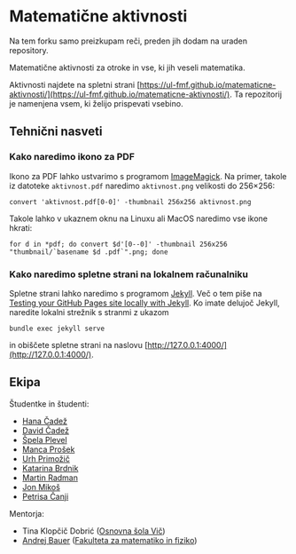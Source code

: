 # Matematične aktivnosti

Na tem forku samo preizkupam reči, preden jih dodam na uraden repository.

Matematične aktivnosti za otroke in vse, ki jih veseli matematika.

Aktivnosti najdete na spletni strani [https://ul-fmf.github.io/matematicne-aktivnosti/](https://ul-fmf.github.io/matematicne-aktivnosti/).
Ta repozitorij je namenjena vsem, ki želijo prispevati vsebino.

## Tehnični nasveti

### Kako naredimo ikono za PDF

Ikono za PDF lahko ustvarimo s programom [ImageMagick](https://imagemagick.org/). Na primer, takole iz datoteke `aktivnost.pdf` naredimo `aktivnost.png` velikosti do 256×256:

    convert 'aktivnost.pdf[0-0]' -thumbnail 256x256 aktivnost.png

Takole lahko v ukaznem oknu na Linuxu ali MacOS naredimo vse ikone hkrati:

    for d in *pdf; do convert $d'[0--0]' -thumbnail 256x256 "thumbnail/`basename $d .pdf`".png; done

### Kako naredimo spletne strani na lokalnem računalniku

Spletne strani lahko naredimo s programom [Jekyll](https://jekyllrb.com).
Več o tem piše na [Testing your GitHub Pages site locally with Jekyll](https://help.github.com/en/github/working-with-github-pages/testing-your-github-pages-site-locally-with-jekyll).
Ko imate delujoč Jekyll, naredite lokalni strežnik s stranmi z ukazom

    bundle exec jekyll serve

in obiščete spletne strani na naslovu [http://127.0.0.1:4000/](http://127.0.0.1:4000/).

## Ekipa

Študentke in študenti:

* [Hana Čadež](https://github.com/hana47)
* [David Čadež](https://github.com/CadezDavid)
* [Špela Plevel](https://github.com/spelaplevel)
* [Manca Prošek](https://github.com/mancaprosek)
* [Urh Primožič](https://github.com/urhprimozic)
* [Katarina Brdnik](https://github.com/katarinabrdnik)
* [Martin Radman](https://github.com/MartinRadman)
* [Jon Mikoš](https://github.com/MikosJon)
* [Petrisa Čanji](https://github.com/petrisa-canji)

Mentorja:

* Tina Klopčič Dobrić ([Osnovna šola Vič](http://www.osvic.si))
* [Andrej Bauer](https://andrej.com/) ([Fakulteta za matematiko in fiziko](https://www.fmf.uni-lj.si/si/))
